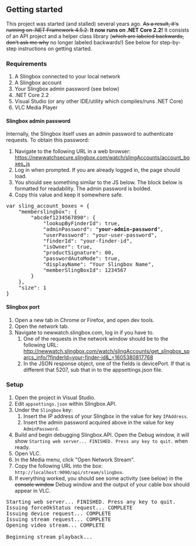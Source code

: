 ## Getting started

This project was started (and stalled) several years ago. ~~As a result, it's running on .NET Framework 4.5.2.~~ **It now runs on .NET Core 2.2!** It consists of an API project and a helper class library (~~which are labeled backwards, don't ask me why~~ no longer labeled backwards!) See below for step-by-step instructions on getting started.

### Requirements

1. A Slingbox connected to your local network
1. A Slingbox account
1. Your Slingbox admin password (see below)
1. .NET Core 2.2
1. Visual Studio (or any other IDE/utility which compiles/runs .NET Core)
1. VLC Media Player

#### Slingbox admin password

Internally, the Slingbox itself uses an admin password to authenticate requests. To obtain this password:

1. Navigate to the following URL in a web browser: https://newwatchsecure.slingbox.com/watch/slingAccounts/account_boxes_js
1. Log in when prompted. If you are already logged in, the page should load.
1. You should see something similar to the JS below. The block below is formatted for readability. The admin password is bolded.
1. Copy this value and keep it somewhere safe.
<pre>
var sling_account_boxes = {
	"memberslingbox": {
		"abcdef1234567890": {
			"lookupByFinderId": true,
			"adminPassword": "<b>your-admin-password</b>",
			"userPassword": "your-user-password",
			"finderId": "your-finder-id",
			"isOwner": true,
			"productSignature": 00,
			"passwordAutoMode": true,
			"displayName": "Your Slingbox Name",
			"memberSlingBoxId": 1234567
		}
	},
	"size": 1
}
</pre>

#### Slingbox port

1. Open a new tab in Chrome or Firefox, and open dev tools.
1. Open the network tab.
1. Navigate to newwatch.slingbox.com, log in if you have to.
	1. One of the requests in the network window should be to the following URL: http://newwatch.slingbox.com/watch/slingAccounts/get_slingbox_sparcs_info/?finderId=your-finder-id&_=1605380817768
	1. In the JSON response object, one of the fields is devicePort. If that is different that 5207, sub that in to the appsettings.json file.

### Setup
1. Open the project in Visual Studio.
1. Edit `appsettings.json` within Slingbox.API.
1. Under the `Slingbox` key:
    1. Insert the IP address of your Slingbox in the value for key `IPAddress`.
    1. Insert the admin password acquired above in the value for key `AdminPassword`.
1. Build and begin debugging Slingbox.API. Open the Debug window, it will show `Starting web server... FINISHED. Press any key to quit.` when ready.
1. Open VLC.
1. In the Media menu, click "Open Network Stream".
1. Copy the following URL into the box: `http://localhost:9090/api/stream/slingbox`.
1. If everything worked, you should see some activity (see below) in the ~~console window~~ Debug window and the output of your cable box should appear in VLC.
<pre>
Starting web server... FINISHED. Press any key to quit.
Issuing forceOkStatus request... COMPLETE
Issuing device request... COMPLETE
Issuing stream request... COMPLETE
Opening video stream... COMPLETE

Beginning stream playback...
</pre>
